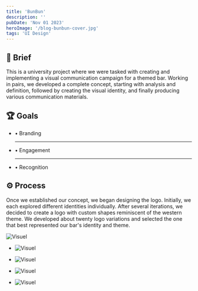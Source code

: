 ```yaml
---
title: 'BunBun'
description: ''
pubDate: 'Nov 01 2023'
heroImage: '/blog-bunbun-cover.jpg'
tags: 'UI Design'
---
```

<section class="flex flex-col gap-3">

<div class="bg-white p-4 rounded-lg">

<h2 class="pb-3 font-bold font-fraunces">📝 Brief</h2>

<p class="text-sm text-justify ">
This is a university project where we were tasked with creating and implementing a visual communication campaign for a themed bar. Working in pairs, we developed a complete concept, starting with analysis and definition, followed by creating the visual identity, and finally producing various communication materials.
</p>

</div>

<div class="bg-white p-4 rounded-lg">

<h2 class="pb-2 font-bold font-fraunces"> 🏆 Goals</h2>

<ul class="text-sm">

<li class="py-2">• Branding</li>
<hr class="hr"/>
<li class="py-2">• Engagement</li>
<hr class="hr" />
<li class="py-2">• Recognition</li>

</ul>

</div>

<div class="bg-white p-4 rounded-lg">

<h2 class="pb-2 font-bold font-fraunces">⚙️ Process</h2>

<p class="text-sm px-2">
Once we established our concept, we began designing the logo. Initially, we each explored different identities individually. After several iterations, we decided to create a logo with custom shapes reminiscent of the western theme. We developed about twenty logo variations and selected the one that best represented our bar's identity and theme.


</p>

</div>

<div class="rounded-lg overflow-hidden">

![Visuel](/rustyspur/rusty-logos.png)

</div>

<ul class="flex rounded-md overflow-hidden">

<li class=" img ">

![Visuel](/rustyspur/rusty-menu1.png)
</li>

<li class="img">

![Visuel](/rustyspur/rusty-menu2.png)
</li>

</ul>


<ul class="flex rounded-md overflow-hidden">

<li class="img">

![Visuel](/rustyspur/rusty-menu3.png)
</li>

<li class="img">

![Visuel](/rustyspur/rusty-menu4.png)
</li>

</ul>

</section>
